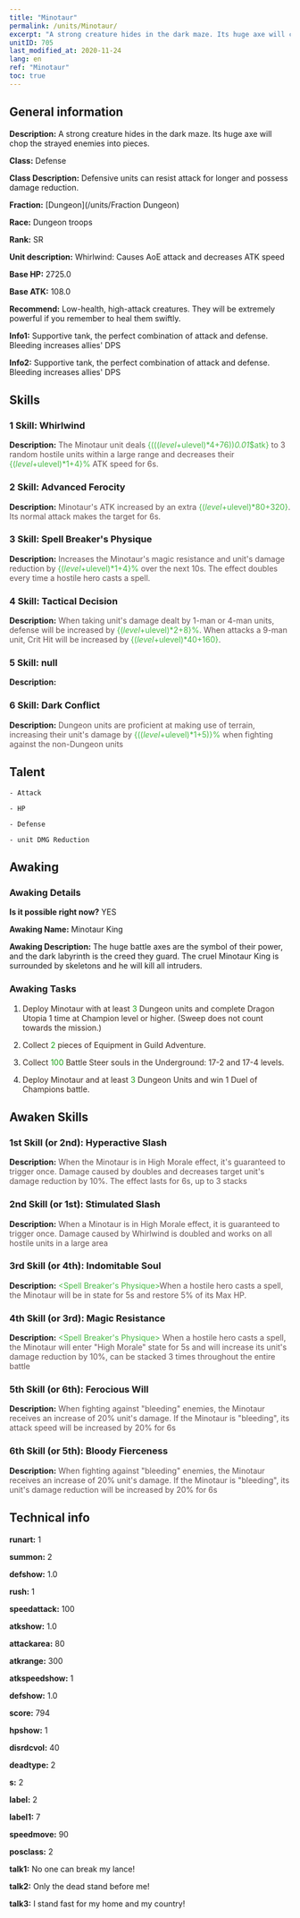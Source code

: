 ```yaml
---
title: "Minotaur"
permalink: /units/Minotaur/
excerpt: "A strong creature hides in the dark maze. Its huge axe will chop the strayed enemies into pieces."
unitID: 705
last_modified_at: 2020-11-24
lang: en
ref: "Minotaur"
toc: true
---
```

## General information
 **Description:** A strong creature hides in the dark maze. Its huge axe will chop the strayed enemies into pieces.

 **Class:** Defense

 **Class Description:** Defensive units can resist attack for longer and possess damage reduction.

 **Fraction:** [Dungeon](/units/Fraction Dungeon)

 **Race:** Dungeon troops

 **Rank:** SR

 **Unit description:** Whirlwind: Causes AoE attack and decreases ATK speed

 **Base HP:** 2725.0

 **Base ATK:** 108.0

 **Recommend:** Low-health, high-attack creatures. They will be extremely powerful if you remember to heal them swiftly.

 **Info1:** Supportive tank, the perfect combination of attack and defense. Bleeding increases allies' DPS

 **Info2:** Supportive tank, the perfect combination of attack and defense. Bleeding increases allies' DPS

## Skills
### 1 Skill: Whirlwind
 **Description:** <span style="color: #645252">The Minotaur unit deals <span style="color: black"><span style="color: #48b946">{((($level+$ulevel)*4+76))*0.01*$atk}<span style="color: black"><span style="color: #645252"> to 3 random hostile units within a large range and decreases their <span style="color: black"><span style="color: #48b946">{($level+$ulevel)*1+4}%<span style="color: black"><span style="color: #645252"> ATK speed for 6s.<span style="color: black">

### 2 Skill: Advanced Ferocity
 **Description:** <span style="color: #645252">Minotaur's ATK increased by an extra <span style="color: black"><span style="color: #48b946">{($level+$ulevel)*80+320}<span style="color: black"><span style="color: #645252">. Its normal attack makes the target <span style="color: #48b946"><bleeding><span style="color: black"><span style="color: #645252"> for 6s.<span style="color: black">

### 3 Skill: Spell Breaker's Physique
 **Description:** <span style="color: #645252">Increases the Minotaur's magic resistance and unit's damage reduction by <span style="color: black"><span style="color: #48b946">{($level+$ulevel)*1+4}%<span style="color: black"><span style="color: #645252"> over the next 10s. The effect doubles every time a hostile hero casts a spell.<span style="color: black">

### 4 Skill: Tactical Decision
 **Description:** <span style="color: #645252">When taking unit's damage dealt by 1-man or 4-man units, defense will be increased by <span style="color: black"><span style="color: #48b946">{($level+$ulevel)*2+8}%<span style="color: black"><span style="color: #645252">. When attacks a 9-man unit, Crit Hit will be increased by <span style="color: black"><span style="color: #48b946">{($level+$ulevel)*40+160}<span style="color: black"><span style="color: #645252">.<span style="color: black">

### 5 Skill: null
 **Description:** 

### 6 Skill: Dark Conflict
 **Description:** <span style="color: #645252">Dungeon units are proficient at making use of terrain, increasing their unit's damage by <span style="color: black"><span style="color: #48b946">{(($level+$ulevel)*1+5)}%<span style="color: black"><span style="color: #645252"> when fighting against the non-Dungeon units<span style="color: black">

## Talent

    - Attack

    - HP

    - Defense

    - unit DMG Reduction

## Awaking
### Awaking Details
 **Is it possible right now?** YES

 **Awaking Name:** Minotaur King

 **Awaking Description:** The huge battle axes are the symbol of their power, and the dark labyrinth is the creed they guard. The cruel Minotaur King is surrounded by skeletons and he will kill all intruders.

### Awaking Tasks
 1. <span style="color: #3c2a1e">Deploy Minotaur with at least <span style="color: black"><span style="color: #1ca216">3<span style="color: black"><span style="color: #3c2a1e"> Dungeon units and complete Dragon Utopia 1 time at Champion level or higher. (Sweep does not count towards the mission.)<span style="color: black">

 2. <span style="color: #3c2a1e">Collect <span style="color: black"><span style="color: #1ca216">2<span style="color: black"><span style="color: #3c2a1e"> pieces of Equipment in Guild Adventure.<span style="color: black">

 3. <span style="color: #3c2a1e">Collect <span style="color: black"><span style="color: #1ca216">100<span style="color: black"><span style="color: #3c2a1e"> Battle Steer souls in the Underground: 17-2 and 17-4 levels.<span style="color: black">

 4. <span style="color: #3c2a1e">Deploy Minotaur and at least <span style="color: black"><span style="color: #1ca216">3<span style="color: black"><span style="color: #3c2a1e"> Dungeon Units and win 1 Duel of Champions battle.<span style="color: black">

## Awaken Skills

### 1st Skill (or 2nd): Hyperactive Slash
 **Description:** <span style="color: #48b946"><Whirlwind><span style="color: black"><span style="color: #645252">When the Minotaur is in High Morale effect, it's guaranteed to trigger <Whirlwind> once. Damage caused by <Whirlwind> doubles and decreases target unit's damage reduction by 10%. The effect lasts for 6s, up to 3 stacks<span style="color: black">

### 2nd Skill (or 1st): Stimulated Slash
 **Description:** <span style="color: #48b946"><Whirlwind><span style="color: black"><span style="color: #645252">When a Minotaur is in High Morale effect, it is guaranteed to trigger <Whirlwind> once. Damage caused by Whirlwind is doubled and works on all hostile units in a large area<span style="color: black">

### 3rd Skill (or 4th): Indomitable Soul
 **Description:** <span style="color: #48b946"><Spell Breaker's Physique><span style="color: black"><span style="color: #645252">When a hostile hero casts a spell, the Minotaur will be in <High Morale> state for 5s and restore 5% of its Max HP.<span style="color: black">

### 4th Skill (or 3rd): Magic Resistance
 **Description:** <span style="color: #48b946"><Spell Breaker's Physique><span style="color: black"><span style="color: #645252"> When a hostile hero casts a spell, the Minotaur will enter \"High Morale\" state for 5s and will increase its unit's damage reduction by 10%, can be stacked 3 times throughout the entire battle<span style="color: black">

### 5th Skill (or 6th): Ferocious Will
 **Description:** <span style="color: #48b946"><Advanced Ferocity><span style="color: black"><span style="color: #645252">When fighting against \"bleeding\" enemies, the Minotaur receives an increase of 20% unit's damage. If the Minotaur is \"bleeding\", its attack speed will be increased by 20% for 6s<span style="color: black">

### 6th Skill (or 5th): Bloody Fierceness
 **Description:** <span style="color: #48b946"><Advanced Ferocity><span style="color: black"><span style="color: #645252">When fighting against \"bleeding\" enemies, the Minotaur receives an increase of 20% unit's damage. If the Minotaur is \"bleeding\", its unit's damage reduction will be increased by 20% for 6s<span style="color: black">

## Technical info
 **runart:** 1

 **summon:** 2

 **defshow:** 1.0

 **rush:** 1

 **speedattack:** 100

 **atkshow:** 1.0

 **attackarea:** 80

 **atkrange:** 300

 **atkspeedshow:** 1

 **defshow:** 1.0

 **score:** 794

 **hpshow:** 1

 **disrdcvol:** 40

 **deadtype:** 2

 **s:** 2

 **label:** 2

 **label1:** 7

 **speedmove:** 90

 **posclass:** 2

 **talk1:** No one can break my lance!

 **talk2:** Only the dead stand before me!

 **talk3:** I stand fast for my home and my country!

